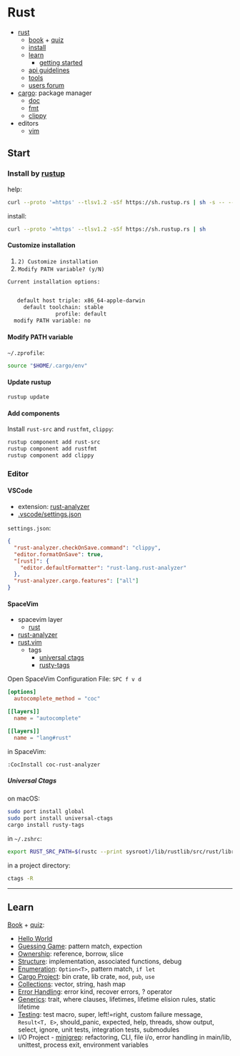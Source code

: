 # Rust

- [rust](https://www.rust-lang.org)
   - [book](https://doc.rust-lang.org/book/) + [quiz](https://rust-book.cs.brown.edu)
   - [install](https://www.rust-lang.org/tools/install)
   - [learn](https://www.rust-lang.org/learn)
      - [getting started](https://www.rust-lang.org/learn/get-started)
   - [api guidelines](https://rust-lang.github.io/api-guidelines/)
   - [tools](https://www.rust-lang.org/tools)
   - [users forum](https://users.rust-lang.org)
- [cargo](https://github.com/rust-lang/cargo): package manager
   - [doc](https://doc.rust-lang.org/cargo/index.html)
   - [fmt](https://github.com/rust-lang/rustfmt)
   - [clippy](https://github.com/rust-lang/rust-clippy)
- editors
   - [vim](https://github.com/rust-lang/rust.vim)

## Start

### Install by [rustup](https://rustup.rs)

help:

```bash
curl --proto '=https' --tlsv1.2 -sSf https://sh.rustup.rs | sh -s -- --help
```

install:

```bash
curl --proto '=https' --tlsv1.2 -sSf https://sh.rustup.rs | sh
```

#### Customize installation

1. `2) Customize installation`
2. `Modify PATH variable? (y/N)`

```bash
Current installation options:


   default host triple: x86_64-apple-darwin
     default toolchain: stable
               profile: default
  modify PATH variable: no
```

#### Modify PATH variable

`~/.zprofile`:

```bash
source "$HOME/.cargo/env"
```

#### Update rustup

```bash
rustup update
```

#### Add components

Install `rust-src` and `rustfmt`, `clippy`:

```bash
rustup component add rust-src
rustup component add rustfmt
rustup component add clippy
```

### Editor

#### VSCode

- extension: [rust-analyzer](https://marketplace.visualstudio.com/items?itemName=rust-lang.rust-analyzer)
- [.vscode/settings.json](.vscode/settings.json)

`settings.json`:

```json
{
  "rust-analyzer.checkOnSave.command": "clippy",
  "editor.formatOnSave": true,
  "[rust]": {
    "editor.defaultFormatter": "rust-lang.rust-analyzer"
  },
  "rust-analyzer.cargo.features": ["all"]
}
```

#### SpaceVim

- spacevim layer
  - [rust](https://spacevim.org/use-vim-as-a-rust-ide/)
- [rust-analyzer](https://rust-analyzer.github.io/manual.html)
- [rust.vim](https://github.com/rust-lang/rust.vim)
  - tags
    - [universal ctags](https://ctags.io)
    - [rusty-tags](https://github.com/dan-t/rusty-tags)

Open SpaceVim Configuration File: `SPC f v d`

```toml
[options]
  autocomplete_method = "coc"

[[layers]]
  name = "autocomplete"

[[layers]]
  name = "lang#rust"
```

in SpaceVim:

```bash
:CocInstall coc-rust-analyzer
```

##### Universal Ctags

on macOS:

```bash
sudo port install global
sudo port install universal-ctags
cargo install rusty-tags
```

in `~/.zshrc`:

```bash
export RUST_SRC_PATH=$(rustc --print sysroot)/lib/rustlib/src/rust/library/
```

in a project directory:

```bash
ctags -R
```

---

## Learn

[Book](https://doc.rust-lang.org/book/) + [quiz](https://rust-book.cs.brown.edu):

- [Hello World](src/helloworld/README.md)
- [Guessing Game](src/learn/guessing_game/README.md): pattern match, expection
- [Ownership](src/learn/ownership/README.md): reference, borrow, slice
- [Structure](src/learn/struct/README.md): implementation, associated functions, debug
- [Enumeration](src/learn/enums/README.md): `Option<T>`, pattern match, `if let`
- [Cargo Project](src/learn/cargo/README.md): bin crate, lib crate, `mod`, `pub`, `use`
- [Collections](src/learn/collections/README.md): vector, string, hash map
- [Error Handling](src/learn/errors/README.md): error kind, recover errors, ? operator
- [Generics](src/learn/generics/README.md): trait, where clauses, lifetimes, lifetime elision rules, static lifetime
- [Testing](src/learn/testing/README.md): test macro, super, left!=right, custom failure message, `Result<T, E>`, should_panic, expected, help, threads, show output, select, ignore, unit tests, integration tests, submodules
- I/O Project - [minigrep](src/learn/minigrep/README.md): refactoring, CLI, file i/o, error handling in main/lib, unittest, process exit, environment variables

